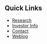 ## Quick Links

- [Research](/research/)
- [Investor Info](/investor/)
- [Contact](/contact/)
- [Weblog](/blog/)
